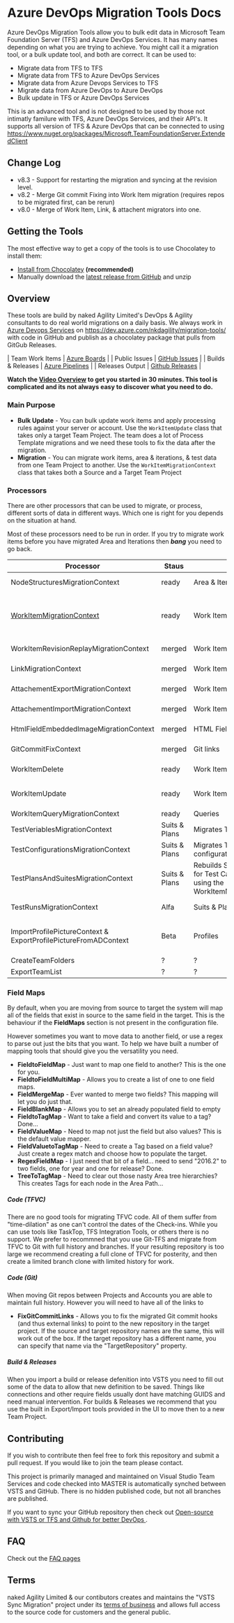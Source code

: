 # Azure DevOps Migration Tools Docs 

Azure DevOps Migration Tools allow you to bulk edit data in Microsoft Team Foundation Server (TFS) and Azure DevOps Services. It has many names depending on what you are trying to achieve. You might call it a migration tool, or a bulk update tool, and both are correct. It can be used to:


 - Migrate data from TFS to TFS
 - Migrate data from TFS to Azure DevOps Services
 - Migrate data from Azure Devops Services to TFS
 - Migrate data from Azure DevOps to Azure DevOps
 - Bulk update in TFS or Azure DevOps Services

 This is an advanced tool and is not designed to be used by those not intimatly familure with TFS, Azure DevOps Services, and their API's. It supports all version of TFS & Azure DevOps that can be connected to using https://www.nuget.org/packages/Microsoft.TeamFoundationServer.ExtendedClient 

## Change Log

- v8.3 - Support for restarting the migration and syncing at the revision level.
- v8.2 - Merge Git commit Fixing into Work Item migration (requires repos to be migrated first, can be rerun)
- v8.0 - Merge of Work Item, Link, & attachent migrators into one.

## Getting the Tools

The most effective way to get a copy of the tools is to use Chocolatey to install them:

- [Install from Chocolatey](https://chocolatey.org/packages/vsts-sync-migrator/) **(recommended)**
- Manually download the [latest release from GitHub](https://github.com/nkdAgility/azure-devops-migration-tools/releases) and unzip

## Overview

These tools are build by naked Agility Limited's DevOps & Agility consultants to do real world migrations on a daily basis. We always work in [Azure Devops Services](http://dev.azure.com) on https://dev.azure.com/nkdagility/migration-tools/ with code in GitHub and publish as a chocolatey package that pulls from GitGub Releases.

| Team Work Items | [Azure Boards](https://dev.azure.com/nkdagility/migration-tools/) |
| Public Issues | [GitHub Issues](https://github.com/nkdAgility/azure-devops-migration-tools/) |
| Builds & Releases | [Azure Pipelines](https://dev.azure.com/nkdagility/migration-tools/) |
| Releases Output | [Github Releases](https://github.com/nkdAgility/azure-devops-migration-tools/releases) |

**Watch the [Video Overview](https://youtu.be/ZxDktQae10M) to get you started in 30 minutes. This tool is complicated and its not always easy to discover what you need to do.**

### Main Purpose

- **Bulk Update** - You can bulk update work items and apply processing rules against your server or account. Use the `WorkItemUpdate` class that takes only a target Team Project. The team does a lot of Process Template migrations and we need these tools to fix the data after the migration.
- **Migration** - You can migrate work items, area & iterations, & test data from one Team Project to another. Use the `WorkItemMigrationContext` class that takes both a Source and a Target Team Project

### Processors

There are other processors that can be used to migrate, or process, different sorts of data in different ways. Which one is right for you depends on the situation at hand.

Most of these processors need to be run in order. If you try to migrate work items before you have migrated Area and Iterations then ***bang*** you need to go back.

|Processor |Staus |Target |Usage |
|---------|---------|---------|---------|
|NodeStructuresMigrationContext | ready | Area & Iteration | Migrates Area and Iteration Paths |
|[WorkItemMigrationContext](./Processors/WorkItemMigrationConfig.md) | ready | Work Items | Migrates either tip or history of work items with Links & Attachments based on a query with field mappings |
|WorkItemRevisionReplayMigrationContext | merged |  Work Items | obsolite - merged into WorkItemMigrationContext |
|LinkMigrationContext | merged | Work Items | obsolite - merged into WorkItemMigrationContext |
|AttachementExportMigrationContext | merged | Work Items | obsolite - merged into WorkItemMigrationContext |
|AttachementImportMigrationContext | merged | Work Items | obsolite - merged into WorkItemMigrationContext |
|HtmlFieldEmbeddedImageMigrationContext | merged | HTML Fields | obsolite - merged into WorkItemMigrationContext |
|GitCommitFixContext | merged | Git links | obsolite - merged into WorkItemMigrationContext |
|WorkItemDelete | ready | Work Items | Bulk delete of work items **WARNING DANGERIOUS** |
|WorkItemUpdate | ready | Work Items | Bulk update of Work Items based on a query and field mappings |
|WorkItemQueryMigrationContext | ready | Queries | Migrates shared queries |
|TestVeriablesMigrationContext | Suits & Plans | Migrates Test Variables |
|TestConfigurationsMigrationContext | Suits & Plans | Migrates Test configurations |
|TestPlansAndSuitesMigrationContext | Suits & Plans | Rebuilds Suits and plans for Test Cases migrated using the WorkItemMigrationContext |
|TestRunsMigrationContext | Alfa | Suits & Plans | Migrates the history of Test Runs |
|ImportProfilePictureContext & ExportProfilePictureFromADContext | Beta | Profiles | Downloads corporate images and updates TFS/Azure DevOps profiles |
|CreateTeamFolders | ? | ? | ? | 
|ExportTeamList | ? | ? | ? | 

### Field Maps

By default, when you are moving from source to target the system will map all of the fields that exist in source to the same field in the target. This is the behaviour if the **FieldMaps** section is not present in the configuration file.  

However sometimes you want to move data to another field, or use a regex to parse out just the bits that you want. To help we have built a number of mapping tools that should give you the versatility you need.

- **FieldtoFieldMap** - Just want to map one field to another? This is the one for you.
- **FieldtoFieldMultiMap** - Allows you to create a list of one to one field maps.
- **FieldMergeMap** - Ever wanted to merge two fields? This mapping will let you do just that.
- **FieldBlankMap** - Allows you to set an already populated field to empty
- **FieldtoTagMap** - Want to take a field and convert its value to a tag? Done...
- **FieldValueMap** - Need to map not just the field but also values? This is the default value mapper.
- **FieldValuetoTagMap** - Need to create a Tag based on a field value? Just create a regex match and choose how to populate the target.
- **RegexFieldMap** - I just need that bit of a field... need to send "2016.2" to two fields, one for year and one for release? Done.
- **TreeToTagMap** - Need to clear out those nasty Area tree hierarchies? This creates Tags for each node in the Area Path...

##### Code (TFVC)

There are no good tools for migrating TFVC code. All of them suffer from "time-dilation" as one can't control the dates of the Check-ins. While you can use tools like TaskTop, TFS Integration Tools, or others there is no support. We prefer to recommned that you use Git-TFS and migrate from TFVC to Git with full history and branches. If your resulting repository is too large we recommend creating a full clone of TFVC for posterity, and then create a limited branch clone with limited history for work.

##### Code (Git)

When moving Git repos between Projects and Accounts you are able to maintain full history. However you will need to have all of the links to 

- **FixGitCommitLinks** - Allows you to fix the migrated Git commit hooks (and thus external links) to point to the new repository in the target project. If the source and target repository names are the same, this will work out of the box. If the target repository has a different name, you can specify that name via the "TargetRepository" property.

##### Build & Releases

When you import a build or release defenition into VSTS you need to fill out some of the data to allow that new definition to be saved. Things like connections and other require fields usually dont have matching GUIDS and need manual intervention. For builds & Releases we recommend that you use the built in Export/Import tools provided in the UI to move then to a new Team Project.

## Contributing

If you wish to contribute then feel free to fork this repository and submit a pull request. If you would like to join the team please contact.

This project is primarily managed and maintained on Visual Studio Team Services and code checked into MASTER is automatically synched between VSTS and GitHub. There is no hidden published code, but not all branches are published.

If you want to sync your GitHub repository then check out [Open-source with VSTS or TFS and Github for better DevOps
](https://nkdagility.com/open-source-vsts-tfs-github-better-devops/).

## FAQ

Check out the [FAQ pages](faq.md)

## Terms

naked Agility Limited & our contibutors creates and maintains the "VSTS Sync Migration" project under its [terms of business](https://nkdagility.com/company/consulting-terms-of-business/) and allows full access to the source code for customers and the general public. 


